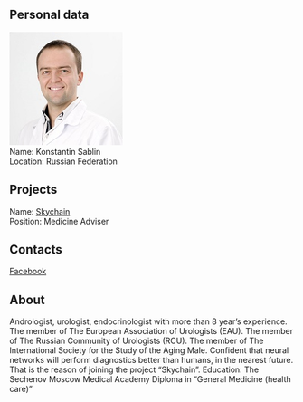 ## Personal data
![konstantin sablin photo](photo/konstantin_sablin.jpg)  
Name:   Konstantin Sablin  
Location: Russian Federation  
## Projects 
Name: [Skychain](../projects/skychain.md)  
Position: Medicine Adviser   
## Contacts  
[Facebook](https://www.facebook.com/dr.sablin)      
## About
Andrologist, urologist, endocrinologist with more than 8 year’s experience. The member of The European Association of Urologists (EAU). The member of The Russian Community of Urologists (RCU). The member of The International Society for the Study of the Aging Male. Confident that neural networks will perform diagnostics better than humans, in the nearest future. That is the reason of joining the project “Skychain”. 
Education: The Sechenov Moscow Medical Academy Diploma in “General Medicine (health care)”
